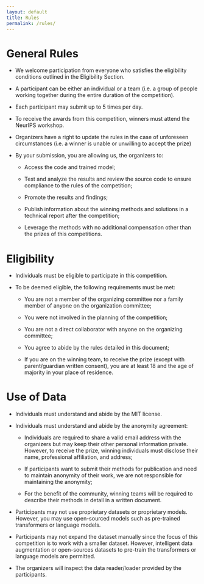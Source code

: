 ```yaml
---
layout: default
title: Rules
permalink: /rules/
---
```


# General Rules

- We welcome participation from everyone who satisfies the eligibility conditions outlined in the Eligibility Section. 

- A participant can be either an individual or a team (i.e. a group of people working together during the entire duration of the competition).

- Each participant may submit up to 5 times per day.

- To receive the awards from this competition, winners must attend the NeurIPS workshop.

- Organizers have a right to update the rules in the case of unforeseen circumstances (i.e. a winner is unable or unwilling to accept the prize)

- By your submission, you are allowing us, the organizers to:
  
  - Access the code and trained model;
  
  - Test and analyze the results and review the source code to ensure compliance to the rules of the competition;
  
  - Promote the results and findings;
  
  - Publish information about the winning methods and solutions in a technical report after the competition;
  
  - Leverage the methods with no additional compensation other than the prizes of this competitions. 

# Eligibility

- Individuals must be eligible  to participate in this competition.

- To be deemed eligible, the following requirements must be met:
  
  - You are not a member of the organizing committee nor a family member of anyone on the organization committee;
  
  - You were not involved in the planning of the competition;
  
  - You are not a direct collaborator with anyone on the organizing committee;
  
  - You agree to abide by the rules detailed in this document;
  
  - If you are on the winning team, to receive the prize (except with parent/guardian written consent), you are at least 18 and the age of majority in your place of residence.

# Use of Data

- Individuals must understand and abide by the MIT license.

- Individuals must understand and abide by the anonymity agreement:
  
  - Individuals are required to share a valid email address with the organizers but may keep their other personal information private. However, to receive the prize, winning individuals must disclose their name, professional affiliation, and address;
  
  - If participants want to submit their methods for publication and need to maintain anonymity of their work, we are not responsible for maintaining the anonymity;
  
  - For the benefit of the community, winning teams will be required to describe their methods in detail in a written document.

- Participants may not use proprietary datasets or proprietary models. However, you may use open-sourced models such as pre-trained transformers or language models.

- Participants may not expand the dataset manually since the focus of this competition is to work with a smaller dataset. However, intelligent data augmentation or open-sources datasets to pre-train the transformers or language models are permitted.

- The organizers will inspect the data reader/loader provided by the participants.
